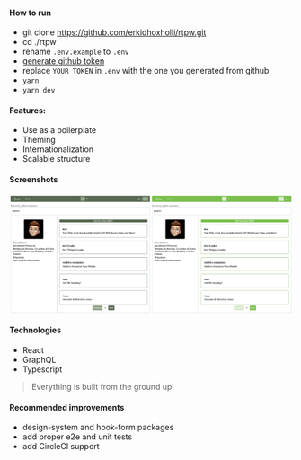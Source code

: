 #### How to run
-   git clone https://github.com/erkidhoxholli/rtpw.git
-   cd ./rtpw
-   rename `.env.example` to `.env`
-   [generate github token](https://docs.github.com/en/github/authenticating-to-github/creating-a-personal-access-token)
-   replace `YOUR_TOKEN` in `.env` with the one you generated from github
-   `yarn`
-   `yarn dev`

#### Features:
-   Use as a boilerplate
-   Theming 
-   Internationalization 
-   Scalable structure


#### Screenshots
![Preview image](docs/preview.jpg)


#### Technologies
-   React 
-   GraphQL 
-   Typescript
> Everything is built from the ground up!

#### Recommended improvements
-   design-system and hook-form packages
-   add proper e2e and unit tests
-   add CircleCI support
